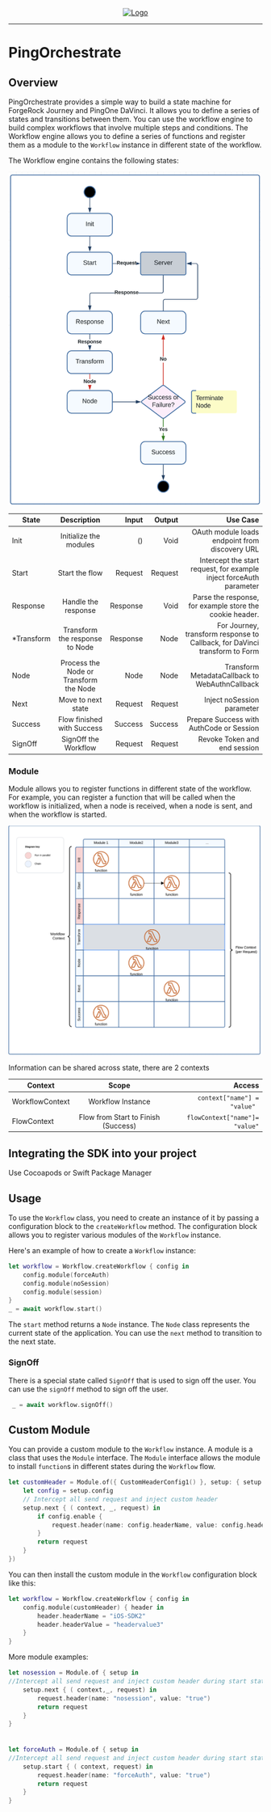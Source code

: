 <p align="center">
  <a href="https://github.com/ForgeRock/ping-ios-sdk">
    <img src="https://www.pingidentity.com/content/dam/picr/nav/Ping-Logo-2.svg" alt="Logo">
  </a>
  <hr/>
</p>

# PingOrchestrate

## Overview

PingOrchestrate provides a simple way to build a state machine for ForgeRock Journey and PingOne DaVinci.
It allows you to define a series of states and transitions between them. You can use the workflow engine to build
complex workflows that involve multiple steps and conditions.
The Workflow engine allows you to define a series of functions and register them as a module to the `Workflow` instance
in different state of the workflow.

The Workflow engine contains the following states:

<img src="images/state.png" width="500">

| State      |              Description               |    Input |  Output |                                                                   Use Case |
|------------|:--------------------------------------:|---------:|--------:|---------------------------------------------------------------------------:|
| Init       |         Initialize the modules         |       () |    Void |                             OAuth module loads endpoint from discovery URL |
| Start      |             Start the flow             |  Request | Request |        Intercept the start request, for example inject forceAuth parameter |
| Response   |          Handle the response           | Response |    Void |                   Parse the response, for example store the cookie header. |
| *Transform |     Transform the response to Node     | Response |    Node | For Journey, transform response to Callback, for DaVinci transform to Form |
| Node       | Process the Node or Transform the Node |     Node |    Node |                             Transform MetadataCallback to WebAuthnCallback |
| Next       |           Move to next state           |  Request | Request |                                                 Inject noSession parameter |
| Success    |       Flow finished with Success       |  Success | Success |                                   Prepare Success with AuthCode or Session |
| SignOff    |          SignOff the Workflow          |  Request | Request |                                               Revoke Token and end session |

### Module

Module allows you to register functions in different state of the workflow. For example, you can register a function
that
will be called when the workflow is initialized,
when a node is received, when a node is sent, and when the workflow is started.

<img src="images/functions.png" width="500">

Information can be shared across state, there are 2 contexts

| Context         |                Scope                |                             Access |
|-----------------|:-----------------------------------:|-----------------------------------:|
| WorkflowContext |          Workflow Instance          |   ```context["name"] = "value" ``` |
| FlowContext     | Flow from Start to Finish (Success) | ```flowContext["name"]= "value"``` |

## Integrating the SDK into your project

Use Cocoapods or Swift Package Manager

## Usage

To use the `Workflow` class, you need to create an instance of it by passing a configuration block to the `createWorkflow` method. The
configuration block allows you to register various modules of the `Workflow` instance.

Here's an example of how to create a `Workflow` instance:

```swift
let workflow = Workflow.createWorkflow { config in
    config.module(forceAuth)
    config.module(noSession)
    config.module(session)
}
_ = await workflow.start()
```
The `start` method returns a `Node` instance. The `Node` class represents the current state of the application. You can
use the `next` method to transition to the next state.

### SignOff
There is a special state called `SignOff` that is used to sign off the user. You can use the `signOff` method to sign off
the user.

```swift
 _ = await workflow.signOff()
```

## Custom Module

You can provide a custom module to the `Workflow` instance. A module is a class that uses the `Module` interface.
The `Module` interface allows the module to install `function`s in different states during the `Workflow` flow.

```swift
let customHeader = Module.of({ CustomHeaderConfig1() }, setup: { setup in
    let config = setup.config
    // Intercept all send request and inject custom header
    setup.next { ( context, _, request) in
        if config.enable {
            request.header(name: config.headerName, value: config.headerValue)
        }
        return request
    }
})
```

You can then install the custom module in the `Workflow` configuration block like this:

```swift
let workflow = Workflow.createWorkflow { config in
    config.module(customHeader) { header in
        header.headerName = "iOS-SDK2"
        header.headerValue = "headervalue3"
    }
}
```

More module examples:
```swift
let nosession = Module.of { setup in
//Intercept all send request and inject custom header during start state
    setup.next { ( context,_, request) in
        request.header(name: "nosession", value: "true")
        return request
    }
}


let forceAuth = Module.of { setup in
//Intercept all send request and inject custom header during start state
    setup.start { ( context, request) in
        request.header(name: "forceAuth", value: "true")
        return request
    }
}
```
